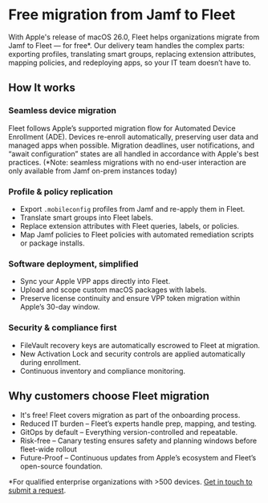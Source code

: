 # Free migration from Jamf to Fleet

With Apple's release of macOS 26.0, Fleet helps organizations migrate from Jamf to Fleet — for free*. Our delivery team handles the complex parts: exporting profiles, translating smart groups, replacing extension attributes, mapping policies, and redeploying apps, so your IT team doesn’t have to.

## How It works

### Seamless device migration

Fleet follows Apple’s supported migration flow for Automated Device Enrollment (ADE). Devices re-enroll automatically, preserving user data and managed apps when possible. Migration deadlines, user notifications, and “await configuration” states are all handled in accordance with Apple's best practices. (*Note: seamless migrations with no end-user interaction are only available from Jamf on-prem instances today)

### Profile & policy replication

- Export `.mobileconfig` profiles from Jamf and re-apply them in Fleet.
- Translate smart groups into Fleet labels. 
- Replace extension attributes with Fleet queries, labels, or policies.
- Map Jamf policies to Fleet policies with automated remediation scripts or package installs.

### Software deployment, simplified

- Sync your Apple VPP apps directly into Fleet.
- Upload and scope custom macOS packages with labels.
- Preserve license continuity and ensure VPP token migration within Apple’s 30-day window.

### Security & compliance first

- FileVault recovery keys are automatically escrowed to Fleet at migration.
- New Activation Lock and security controls are applied automatically during enrollment. 
- Continuous inventory and compliance monitoring.

## Why customers choose Fleet migration

- It's free! Fleet covers migration as part of the onboarding process.
- Reduced IT burden – Fleet’s experts handle prep, mapping, and testing.
- GitOps by default – Everything version-controlled and repeatable.
- Risk-free – Canary testing ensures safety and planning windows before fleet-wide rollout
- Future-Proof – Continuous updates from Apple’s ecosystem and Fleet’s open-source foundation.

*For qualified enterprise organizations with >500 devices. [Get in touch to submit a request](https://fleetdm.com/contact).

<meta name="articleTitle" value="Free migration from Jamf to Fleet">
<meta name="authorFullName" value="Alex Mitchell">
<meta name="authorGitHubUsername" value="alexmitchelliii">
<meta name="category" value="articles">
<meta name="publishedOn" value="2025-10-06">
<meta name="description" value="Switch from Jamf to Fleet for free. Fleet follows Apple’s new macOS Tahoe 26.0 migration flow for a seamless move.">

